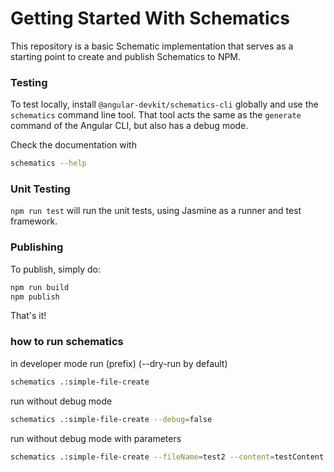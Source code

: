 # Getting Started With Schematics

This repository is a basic Schematic implementation that serves as a starting point to create and publish Schematics to NPM.

### Testing

To test locally, install `@angular-devkit/schematics-cli` globally and use the `schematics` command line tool. That tool acts the same as the `generate` command of the Angular CLI, but also has a debug mode.

Check the documentation with
```bash
schematics --help
```

### Unit Testing

`npm run test` will run the unit tests, using Jasmine as a runner and test framework.

### Publishing

To publish, simply do:

```bash
npm run build
npm publish
```

That's it!

### how to run schematics
 in developer mode run (prefix) (--dry-run by default)
```bash
schematics .:simple-file-create
```
run without debug mode
```bash
schematics .:simple-file-create --debug=false
```
run without debug mode with parameters
```bash
schematics .:simple-file-create --fileName=test2 --content=testContent --debug=false
```
